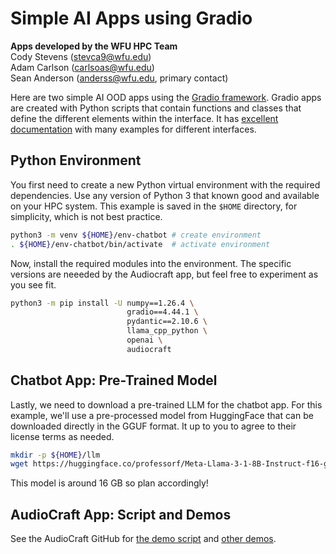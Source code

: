 # Simple AI Apps using Gradio

**Apps developed by the WFU HPC Team**<br>
Cody Stevens (stevca9@wfu.edu)<br>
Adam Carlson (carlsoas@wfu.edu)<br>
Sean Anderson (anderss@wfu.edu, primary contact)

Here are two simple AI OOD apps using the [Gradio
framework](https://www.gradio.app/). Gradio apps are created with Python scripts
that contain functions and classes that define the different elements within the
interface. It has [excellent documentation](https://www.gradio.app/docs) with
many examples for different interfaces.


## Python Environment

You first need to create a new Python virtual environment with the required
dependencies. Use any version of Python 3 that known good and available on your
HPC system. This example is saved in the `$HOME` directory, for simplicity,
which is not best practice.

```sh
python3 -m venv ${HOME}/env-chatbot # create environment
. ${HOME}/env-chatbot/bin/activate  # activate environment
```

Now, install the required modules into the environment. The specific versions
are neeeded by the Audiocraft app, but feel free to experiment as you see fit.

```sh
python3 -m pip install -U numpy==1.26.4 \
                          gradio==4.44.1 \
                          pydantic==2.10.6 \
                          llama_cpp_python \
                          openai \
                          audiocraft
```


## Chatbot App: Pre-Trained Model

Lastly, we need to download a pre-trained LLM for the chatbot app. For this
example, we'll use a pre-processed model from HuggingFace that can be downloaded
directly in the GGUF format. It up to you to agree to their license terms as
needed.

```sh
mkdir -p ${HOME}/llm
wget https://huggingface.co/professorf/Meta-Llama-3-1-8B-Instruct-f16-gguf/resolve/main/llama-3-1-8b-instruct-f16.gguf -O ${HOME}/llm/llama-3-1-8b-instruct-f16.gguf
```

This model is around 16 GB so plan accordingly!


## AudioCraft App: Script and Demos

See the AudioCraft GitHub for [the demo
script](https://github.com/facebookresearch/audiocraft/blob/main/demos/musicgen_app.py)
and [other
demos](https://github.com/facebookresearch/audiocraft/tree/main/demos).

